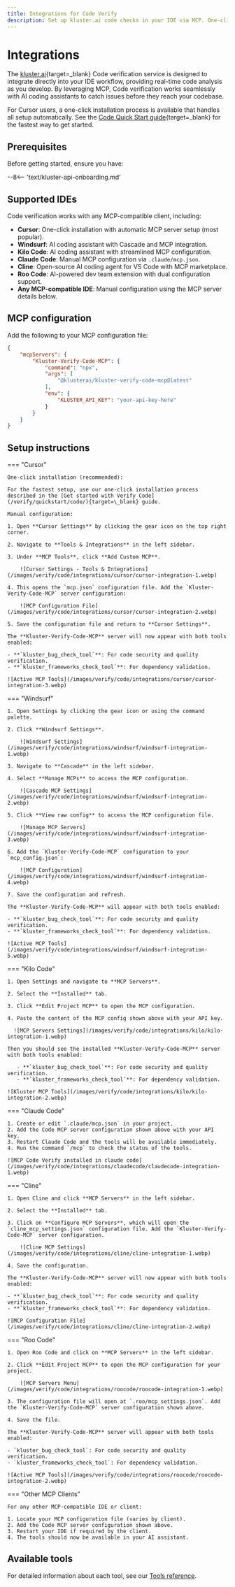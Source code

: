 ```yaml
---
title: Integrations for Code Verify
description: Set up kluster.ai code checks in your IDE via MCP. One-click install for Cursor, or manually configure Claude Code & other MCP-compatible tools.
---
```


# Integrations

The [kluster.ai](https://www.kluster.ai/){target=_blank} Code verification service is designed to integrate directly into your IDE workflow, providing real-time code analysis as you develop. By leveraging MCP, Code verification works seamlessly with AI coding assistants to catch issues before they reach your codebase.

For Cursor users, a one-click installation process is available that handles all setup automatically. See the [Code Quick Start guide](/verify/quickstart/code/){target=_blank} for the fastest way to get started.

## Prerequisites

Before getting started, ensure you have:

--8<-- 'text/kluster-api-onboarding.md'

## Supported IDEs

Code verification works with any MCP-compatible client, including:

- **Cursor**: One-click installation with automatic MCP server setup (most popular).
- **Windsurf**: AI coding assistant with Cascade and MCP integration.
- **Kilo Code**: AI coding assistant with streamlined MCP configuration.
- **Claude Code**: Manual MCP configuration via `.claude/mcp.json`.
- **Cline**: Open-source AI coding agent for VS Code with MCP marketplace.
- **Roo Code**: AI-powered dev team extension with dual configuration support.
- **Any MCP-compatible IDE**: Manual configuration using the MCP server details below.

## MCP configuration

Add the following to your MCP configuration file:

```json
{  
    "mcpServers": {  
        "Kluster-Verify-Code-MCP": {  
            "command": "npx",  
            "args": [  
                "@klusterai/kluster-verify-code-mcp@latest"  
            ],  
            "env": {  
                "KLUSTER_API_KEY": "your-api-key-here"  
            }  
        }  
    }  
}  
```

## Setup instructions

=== "Cursor"

    One-click installation (recommended):
    
    For the fastest setup, use our one-click installation process described in the [Get started with Verify Code](/verify/quickstart/code/){target=\_blank} guide.
    
    Manual configuration:
    
    1. Open **Cursor Settings** by clicking the gear icon on the top right corner.
    
    2. Navigate to **Tools & Integrations** in the left sidebar.
    
    3. Under **MCP Tools**, click **Add Custom MCP**.
    
        ![Cursor Settings - Tools & Integrations](/images/verify/code/integrations/cursor/cursor-integration-1.webp)
    
    4. This opens the `mcp.json` configuration file. Add the `Kluster-Verify-Code-MCP` server configuration:
    
        ![MCP Configuration File](/images/verify/code/integrations/cursor/cursor-integration-2.webp)
    
    5. Save the configuration file and return to **Cursor Settings**.
    
    The **Kluster-Verify-Code-MCP** server will now appear with both tools enabled:

    - **`kluster_bug_check_tool`**: For code security and quality verification.
    - **`kluster_frameworks_check_tool`**: For dependency validation.
      
    ![Active MCP Tools](/images/verify/code/integrations/cursor/cursor-integration-3.webp)

=== "Windsurf"

    1. Open Settings by clicking the gear icon or using the command palette.

    2. Click **Windsurf Settings**.
    
        ![Windsurf Settings](/images/verify/code/integrations/windsurf/windsurf-integration-1.webp)
    
    3. Navigate to **Cascade** in the left sidebar. 
    
    4. Select **Manage MCPs** to access the MCP configuration.
    
        ![Cascade MCP Settings](/images/verify/code/integrations/windsurf/windsurf-integration-2.webp)
        
    5. Click **View raw config** to access the MCP configuration file.
    
        ![Manage MCP Servers](/images/verify/code/integrations/windsurf/windsurf-integration-3.webp)

    6. Add the `Kluster-Verify-Code-MCP` configuration to your `mcp_config.json`:
    
        ![MCP Configuration](/images/verify/code/integrations/windsurf/windsurf-integration-4.webp)
    
    7. Save the configuration and refresh. 
      
    The **Kluster-Verify-Code-MCP** will appear with both tools enabled:
      
    - **`kluster_bug_check_tool`**: For code security and quality verification.
    - **`kluster_frameworks_check_tool`**: For dependency validation.
    
    ![Active MCP Tools](/images/verify/code/integrations/windsurf/windsurf-integration-5.webp)

=== "Kilo Code"

    1. Open Settings and navigate to **MCP Servers**.
    
    2. Select the **Installed** tab.

    3. Click **Edit Project MCP** to open the MCP configuration.

    4. Paste the content of the MCP config shown above with your API key.
        
      ![MCP Servers Settings](/images/verify/code/integrations/kilo/kilo-integration-1.webp)
    
    Then you should see the installed **Kluster-Verify-Code-MCP** server with both tools enabled:

       - **`kluster_bug_check_tool`**: For code security and quality verification.
       - **`kluster_frameworks_check_tool`**: For dependency validation.
    
    ![Kluster MCP Tools](/images/verify/code/integrations/kilo/kilo-integration-2.webp)

=== "Claude Code"

    1. Create or edit `.claude/mcp.json` in your project.
    2. Add the Code MCP server configuration shown above with your API key.
    3. Restart Claude Code and the tools will be available immediately.
    4. Run the command `/mcp` to check the status of the tools. 

    ![MCP Code Verify installed in claude code](/images/verify/code/integrations/claudecode/claudecode-integration-1.webp)

=== "Cline"

    1. Open Cline and click **MCP Servers** in the left sidebar.
    
    2. Select the **Installed** tab.
    
    3. Click on **Configure MCP Servers**, which will open the `cline_mcp_settings.json` configuration file. Add the `Kluster-Verify-Code-MCP` server configuration.

        ![Cline MCP Settings](/images/verify/code/integrations/cline/cline-integration-1.webp)
    
    4. Save the configuration.
    
    The **Kluster-Verify-Code-MCP** server will now appear with both tools enabled:

    - **`kluster_bug_check_tool`**: For code security and quality verification.
    - **`kluster_frameworks_check_tool`**: For dependency validation.

    ![MCP Configuration File](/images/verify/code/integrations/cline/cline-integration-2.webp)

=== "Roo Code"

    1. Open Roo Code and click on **MCP Servers** in the left sidebar.
    
    2. Click **Edit Project MCP** to open the MCP configuration for your project.
    
        ![MCP Servers Menu](/images/verify/code/integrations/roocode/roocode-integration-1.webp)
    
    3. The configuration file will open at `.roo/mcp_settings.json`. Add the `Kluster-Verify-Code-MCP` server configuration shown above.
    
    4. Save the file.
    
    The **Kluster-Verify-Code-MCP** server will appear with both tools enabled:

    - `kluster_bug_check_tool`: For code security and quality verification.
    - `kluster_frameworks_check_tool`: For dependency validation.
    
    ![Active MCP Tools](/images/verify/code/integrations/roocode/roocode-integration-2.webp)    

=== "Other MCP Clients"

    For any other MCP-compatible IDE or client:
    
    1. Locate your MCP configuration file (varies by client).
    2. Add the Code MCP server configuration shown above.
    3. Restart your IDE if required by the client.
    4. The tools should now be available in your AI assistant.

## Available tools

For detailed information about each tool, see our [Tools reference](/verify/code/tools/).

